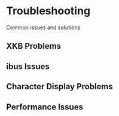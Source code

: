 # Troubleshooting

Common issues and solutions.

## XKB Problems
## ibus Issues  
## Character Display Problems
## Performance Issues
